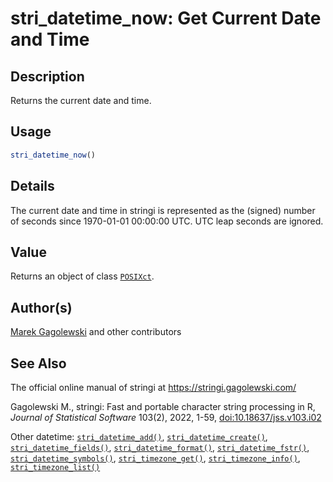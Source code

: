 # stri_datetime_now: Get Current Date and Time

## Description

Returns the current date and time.

## Usage

``` r
stri_datetime_now()
```

## Details

The current date and time in <span class="pkg">stringi</span> is represented as the (signed) number of seconds since 1970-01-01 00:00:00 UTC. UTC leap seconds are ignored.

## Value

Returns an object of class [`POSIXct`](https://stat.ethz.ch/R-manual/R-devel/library/base/html/DateTimeClasses.html).

## Author(s)

[Marek Gagolewski](https://www.gagolewski.com/) and other contributors

## See Also

The official online manual of <span class="pkg">stringi</span> at <https://stringi.gagolewski.com/>

Gagolewski M., <span class="pkg">stringi</span>: Fast and portable character string processing in R, *Journal of Statistical Software* 103(2), 2022, 1-59, [doi:10.18637/jss.v103.i02](https://doi.org/10.18637/jss.v103.i02)

Other datetime: [`stri_datetime_add()`](stri_datetime_add.md), [`stri_datetime_create()`](stri_datetime_create.md), [`stri_datetime_fields()`](stri_datetime_fields.md), [`stri_datetime_format()`](stri_datetime_format.md), [`stri_datetime_fstr()`](stri_datetime_fstr.md), [`stri_datetime_symbols()`](stri_datetime_symbols.md), [`stri_timezone_get()`](stri_timezone_set.md), [`stri_timezone_info()`](stri_timezone_info.md), [`stri_timezone_list()`](stri_timezone_list.md)
